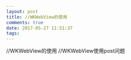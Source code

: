 ```yaml
---
layout: post
title: //WKWebView的使用
comments: true
date: 2017-05-27 11:51:37
tags:
---
```



//WKWebView的使用
//WKWebView使用post问题

